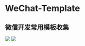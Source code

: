 # WeChat-Template
微信开发常用模板收集
-------------
![](https://github.com/qq1415551519/WeChat-Template/blob/master/images/my-1001.png)
![](https://github.com/qq1415551519/WeChat-Template/blob/master/images/product-1001.png)